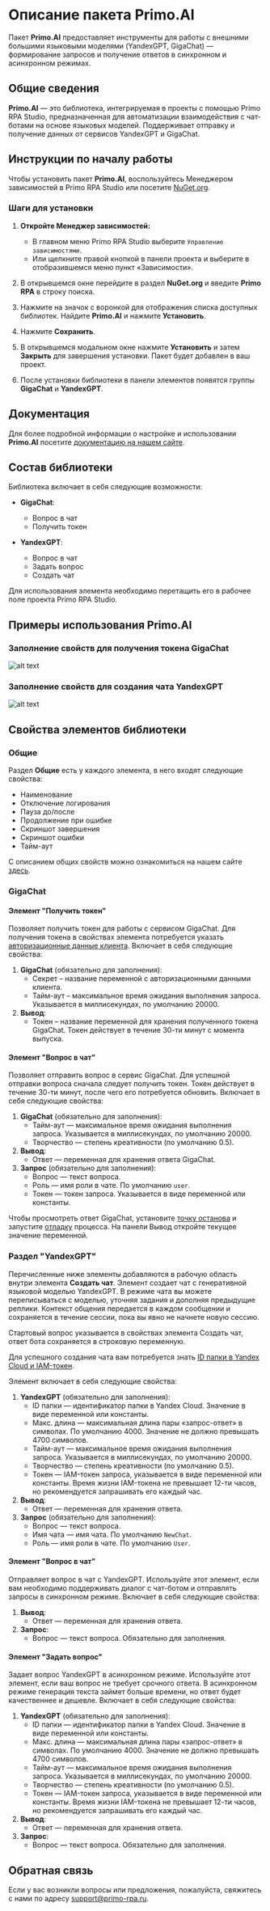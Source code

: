 # Описание пакета Primo.AI

Пакет **Primo.AI** предоставляет инструменты для работы с внешними большими языковыми моделями (YandexGPT, GigaChat) — формирование запросов и получение ответов в синхронном и асинхронном режимах.

## Общие сведения

**Primo.AI** — это библиотека, интегрируемая в проекты с помощью Primo RPA Studio, предназначенная для автоматизации взаимодействия с чат-ботами на основе языковых моделей. Поддерживает отправку и получение данных от сервисов YandexGPT и GigaChat.

## Инструкции по началу работы

Чтобы установить пакет **Primo.AI**, воспользуйтесь Менеджером зависимостей в Primo RPA Studio или посетите [NuGet.org](https://www.nuget.org/).

### Шаги для установки

1. **Откройте Менеджер зависимостей:**
   - В главном меню Primo RPA Studio выберите `Управление зависимостями`.
   - Или щелкните правой кнопкой в панели проекта и выберите в отобразившемся меню пункт «Зависимости».

2. В открывшемся окне перейдите в раздел **NuGet.org** и введите **Primo RPA** в строку поиска.

3. Нажмите на значок с воронкой для отображения списка доступных библиотек. Найдите **Primo.AI** и нажмите **Установить**.

4. Нажмите **Сохранить**. 

5. В открывшемся модальном окне нажмите **Установить** и затем **Закрыть** для завершения установки. Пакет будет добавлен в ваш проект.

6. После установки библиотеки в панели элементов появятся группы **GigaChat** и **YandexGPT**.

## Документация

Для более подробной информации о настройке и использовании **Primo.AI** посетите [документацию на нашем сайте](https://docs.primo-rpa.ru/primo-rpa/g_elements/el_extra/ai).

## Состав библиотеки

Библиотека включает в себя следующие возможности:

- **GigaChat**:
   - Вопрос в чат
   - Получить токен

- **YandexGPT**:
  - Вопрос в чат
  - Задать вопрос
  - Создать чат

Для использования элемента необходимо перетащить его в рабочее поле проекта Primo RPA Studio.

## Примеры использования Primo.AI

### Заполнение свойств для получения токена GigaChat

![alt text](image-7.png)

### Заполнение свойств для создания чата YandexGPT

![alt text](image-8.png)

## Свойства элементов библиотеки

### Общие

Раздел **Общие** есть у каждого элемента, в него входят следующие свойства:

- Наименование
- Отключение логирования
- Пауза до/после
- Продолжение при ошибке
- Скриншот завершения
- Скриншот ошибки
- Тайм-аут

С описанием общих свойств можно ознакомиться на нашем сайте [здесь](https://docs.primo-rpa.ru/primo-rpa/primo-rpa-studio/process/elements).

### GigaChat

#### Элемент "Получить токен"

 Позволяет получить токен для работы с сервисом GigaChat. Для получения токена в свойствах элемента  потребуется указать [авторизационные данные клиента](https://docs.primo-rpa.ru/primo-rpa/primo-rpa-studio/settings/ai). Включает в себя следующие свойства:

1. **GigaChat** (обязательно для заполнения):
   - Секрет – название переменной с авторизационными данными клиента.
   - Тайм-аут – максимальное время ожидания выполнения запроса. Указывается в миллисекундах, по умолчанию 20000.
2. **Вывод**:
   - Токен – название переменной для хранения полученного токена GigaChat. Токен действует в течение 30-ти минут с момента выпуска.

#### Элемент "Вопрос в чат"

Позволяет отправить вопрос в сервис GigaChat. Для успешной отправки вопроса сначала следует получить токен. Токен действует в течение 30-ти минут, после чего его потребуется обновить. Включает в себя следующие свойства:

1. **GigaChat** (обязательно для заполнения):
   - Тайм-аут — максимальное время ожидания выполнения запроса. Указывается в миллисекундах, по умолчанию 20000.
   - Творчество — степень креативности (по умолчанию 0.5).
2. **Вывод**:
   - Ответ — переменная для хранения ответа GigaChat.
3. **Запрос** (обязательно для заполнения):
   - Вопрос — текст вопроса.
   - Роль — имя роли в чате. По умолчанию `user`.
   - Токен — токен запроса. Указывается в виде переменной или константы.

Чтобы просмотреть ответ GigaChat, установите [точку останова](https://docs.primo-rpa.ru/primo-rpa/primo-rpa-studio/process/debug) и запустите [отладку](https://docs.primo-rpa.ru/primo-rpa/primo-rpa-studio/process/debug) процесса. На панели Вывод откройте текущее значение переменной.

### Раздел "YandexGPT"

Перечисленные ниже элементы добавляются в рабочую область внутри элемента **Создать чат**. Элемент создает чат с генеративной языковой моделью YandexGPT. В режиме чата вы можете переписываться с моделью, уточняя задания и дополняя предыдущие реплики. Контекст общения передается в каждом сообщении и сохраняется в течение сессии, пока вы явно не начнете новую сессию.

Стартовый вопрос указывается в свойствах элемента Создать чат, ответ бота сохраняется в строковую переменную. 

Для успешного создания чата вам потребуется знать [ID папки в Yandex Cloud и IAM-токен](https://docs.primo-rpa.ru/primo-rpa/primo-rpa-studio/settings/ai).

Элемент включает в себя следующие свойства:

1. **YandexGPT** (обязательно для заполнения):
   - ID папки — идентификатор папки в Yandex Cloud. Значение в виде переменной или константы.
   - Макс. длина — максимальная длина пары «запрос-ответ» в символах. По умолчанию 4000. Значение не должно превышать 4700 символов.
   - Тайм-аут — максимальное время ожидания выполнения запроса. Указывается в миллисекундах, по умолчанию 20000.
   - Творчество — степень креативности (по умолчанию 0.5).
   - Токен — IAM-токен запроса, указывается в виде переменной или константы. Время жизни IAM-токена не превышает 12-ти часов, но рекомендуется запрашивать его каждый час.
2. **Вывод**:
   - Ответ — переменная для хранения ответа.
3. **Запрос** (обязательно для заполнения):
   - Вопрос — текст вопроса.
   - Имя чата — имя чата. По умолчанию `NewChat`.
   - Роль — имя роли в чате. По умолчанию `User`.

#### Элемент "Вопрос в чат"

Отправляет вопрос в чат с YandexGPT. Используйте этот элемент, если вам необходимо поддерживать диалог с чат-ботом и отправлять запросы в синхронном режиме. Включает в себя следующие свойства:

1. **Вывод**:
   - Ответ — переменная для хранения ответа.
2. **Запрос**:
   - Вопрос — текст вопроса. Обязательно для заполнения.

#### Элемент "Задать вопрос"

Задает вопрос YandexGPT в асинхронном режиме. Используйте этот элемент, если ваш вопрос не требует срочного ответа. В асинхронном режиме генерация текста займет больше времени, но ответ будет качественнее и дешевле. Включает в себя следующие свойства:

1. **YandexGPT** (обязательно для заполнения):
   - ID папки — идентификатор папки в Yandex Cloud. Значение в виде переменной или константы.
   - Макс. длина — максимальная длина пары «запрос-ответ» в символах. По умолчанию 4000. Значение не должно превышать 4700 символов.
   - Тайм-аут — максимальное время ожидания выполнения запроса. Указывается в миллисекундах, по умолчанию 20000.
   - Творчество — степень креативности (по умолчанию 0.5).
   - Токен — IAM-токен запроса, указывается в виде переменной или константы. Время жизни IAM-токена не превышает 12-ти часов, но рекомендуется запрашивать его каждый час.
2. **Вывод**:
   - Ответ — переменная для хранения ответа.
3. **Запрос**:
   - Вопрос — текст вопроса. Обязательно для заполнения.

## Обратная связь

Если у вас возникли вопросы или предложения, пожалуйста, свяжитесь с нами по адресу [support@primo-rpa.ru](mailto:support@primo-rpa.ru).
